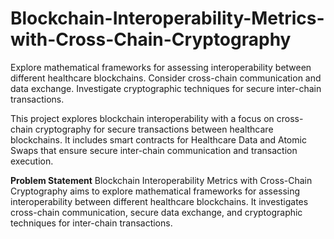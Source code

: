 # Blockchain-Interoperability-Metrics-with-Cross-Chain-Cryptography
Explore mathematical frameworks for assessing interoperability between different
healthcare blockchains. Consider cross-chain communication and data exchange.
Investigate cryptographic techniques for secure inter-chain transactions.

This project explores blockchain interoperability with a focus on cross-chain cryptography for secure transactions between healthcare blockchains. It includes smart contracts for Healthcare Data and Atomic Swaps that ensure secure inter-chain communication and transaction execution.

**Problem Statement**
Blockchain Interoperability Metrics with Cross-Chain Cryptography aims to explore mathematical frameworks for assessing interoperability between different healthcare blockchains. It investigates cross-chain communication, secure data exchange, and cryptographic techniques for inter-chain transactions.
